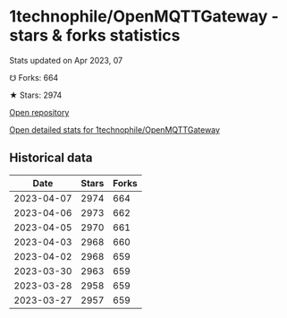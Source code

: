 # 1technophile/OpenMQTTGateway - stars & forks statistics

Stats updated on Apr 2023, 07

☋ Forks: 664

★ Stars: 2974

[Open repository](https://github.com/1technophile/OpenMQTTGateway)

[Open detailed stats for 1technophile/OpenMQTTGateway](https://reviewgithub.com/rep/1technophile/OpenMQTTGateway)

## Historical data
| Date | Stars | Forks |
|------|-------|-------|
| 2023-04-07 | 2974 | 664 | 
| 2023-04-06 | 2973 | 662 | 
| 2023-04-05 | 2970 | 661 | 
| 2023-04-03 | 2968 | 660 | 
| 2023-04-02 | 2968 | 659 | 
| 2023-03-30 | 2963 | 659 | 
| 2023-03-28 | 2958 | 659 | 
| 2023-03-27 | 2957 | 659 | 

